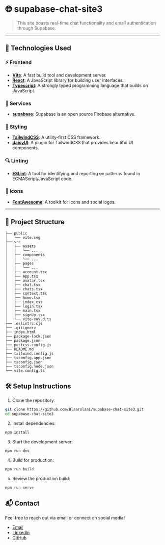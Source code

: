 # 🌐 **supabase-chat-site3**

> This site boasts real-time chat functionailty and email authentication through Supabase.

---

## 🔧 **Technologies Used**

### ⚡ **Frontend**

- **[Vite](https://vitejs.dev/)**: A fast build tool and development server.
- **[React](https://reactjs.org/)**: A JavaScript library for building user interfaces.
- **[Typescript](https://www.typescriptlang.org/)**: A strongly typed programming language that builds on JavaScript.

### 📧 **Services**

- **[supabase](https://supabase.com/)**: Supabase is an open source Firebase alternative.

### 🎨 **Styling**

- **[TailwindCSS](https://tailwindcss.com/)**: A utility-first CSS framework.
- **[daisyUI](https://daisyui.com/)**: A plugin for TailwindCSS that provides beautiful UI components.

### 🔍 **Linting**

- **[ESLint](https://eslint.org/)**: A tool for identifying and reporting on patterns found in ECMAScript/JavaScript code.

### 🎨 **Icons**

- **[FontAwesome](https://fontawesome.com/)**: A toolkit for icons and social logos.

---

## 📁 **Project Structure**

```plaintext
├── public
│   └── vite.svg
├── src
│   ├── assets
│   |   └── ...
│   ├── components
│   |   └── ...
│   ├── pages
│   |   └── ...
│   ├── account.tsx
│   ├── App.tsx
│   ├── avatar.tsx
│   ├── chat.tsx
│   ├── chats.tsx
│   ├── context.tsx
│   ├── home.tsx
│   ├── index.css
│   ├── login.tsx
│   ├── main.tsx
│   ├── signUp.tsx
│   └── vite-env.d.ts
├── .eslintrc.cjs
├── .gitignore
├── index.html
├── package-lock.json
├── package.json
├── postcss.config.js
├── README.md
├── tailwind.config.js
├── tsconfig.app.json
├── tsconfig.json
├── tsconfig.node.json
└── vite.config.ts
```

## 🛠️ **Setup Instructions**

1. Clone the repository:

```bash
git clone https://github.com/Blaarslaai/supabase-chat-site3.git
cd supabase-chat-site3
```

2. Install dependencies:

```bash
npm install
```

3. Start the development server:

```bash
npm run dev
```

4. Build for production:

```bash
npm run build
```

5. Review the production build:

```bash
npm run serve
```

## 📬 **Contact**

Feel free to reach out via email or connect on social media!

- [Email](mailto:valdez.pretorius@gmail.com)
- [LinkedIn](https://www.linkedin.com/in/valdez-pretorius-467551190/)
- [GitHub](https://github.com/Blaarslaai)
